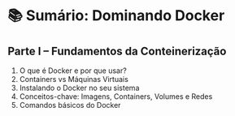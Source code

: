 # 📚 Sumário: Dominando Docker

## Parte I – Fundamentos da Conteinerização

1. O que é Docker e por que usar?
2. Containers vs Máquinas Virtuais
3. Instalando o Docker no seu sistema
4. Conceitos-chave: Imagens, Containers, Volumes e Redes
5. Comandos básicos do Docker

